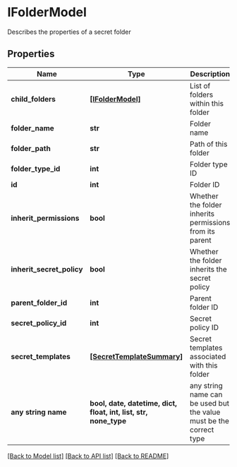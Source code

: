 # IFolderModel

Describes the properties of a secret folder

## Properties
Name | Type | Description | Notes
------------ | ------------- | ------------- | -------------
**child_folders** | [**[IFolderModel]**](IFolderModel.md) | List of folders within this folder | [optional] 
**folder_name** | **str** | Folder name | [optional] 
**folder_path** | **str** | Path of this folder | [optional] 
**folder_type_id** | **int** | Folder type ID | [optional] 
**id** | **int** | Folder ID | [optional] 
**inherit_permissions** | **bool** | Whether the folder inherits permissions from its parent | [optional] 
**inherit_secret_policy** | **bool** | Whether the folder inherits the secret policy | [optional] 
**parent_folder_id** | **int** | Parent folder ID | [optional] 
**secret_policy_id** | **int** | Secret policy ID | [optional] 
**secret_templates** | [**[SecretTemplateSummary]**](SecretTemplateSummary.md) | Secret templates associated with this folder | [optional] 
**any string name** | **bool, date, datetime, dict, float, int, list, str, none_type** | any string name can be used but the value must be the correct type | [optional]

[[Back to Model list]](../README.md#documentation-for-models) [[Back to API list]](../README.md#documentation-for-api-endpoints) [[Back to README]](../README.md)


